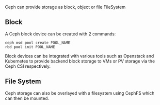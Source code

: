 
Ceph can provide storage as block, object or file FileSystem

## Block

A Ceph block device can be created with 2 commands:

```
ceph osd pool create POOL_NAME
rbd pool init POOL_NAME
```

Block devices can be integrated with various tools such as Openstack and Kubernetes to provide backend block storage to VMs or PV storage via the Ceph CSI respectively.

## File System

Ceph storage can also be overlayed with a filesystem using CephFS which can then be mounted.
